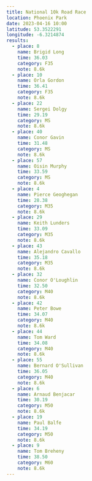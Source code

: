 ```yaml
---
title: National 10k Road Race 
location: Phoenix Park
date: 2023-04-16 10:00
latitude: 53.3522291
longitude: -6.3214874
results:
  - place: 8
    name: Brigid Long
    time: 36.03
    category: F35
    note: 8.6k
  - place: 10
    name: Orla Gordon
    time: 36.41
    category: F35
    note: 8.6k
  - place: 22
    name: Sergei Dolgy
    time: 29.19
    category: MS
    note: 8.6k
  - place: 40
    name: Conor Gavin
    time: 31.48
    category: MS
    note: 8.6k
  - place: 57
    name: Oisin Murphy
    time: 33.59
    category: MS
    note: 8.6k
  - place: 4
    name: Pierce Geoghegan
    time: 28.38
    category: M35
    note: 8.6k
  - place: 29
    name: Keith Lunders
    time: 33.09
    category: M35
    note: 8.6k
  - place: 43
    name: Alejandro Cavallo
    time: 35.18
    category: M35
    note: 8.6k
  - place: 32
    name: Conor O'Loughlin
    time: 32.50
    category: M40
    note: 8.6k
  - place: 42
    name: Peter Bowe
    time: 34.07
    category: M40
    note: 8.6k
  - place: 44
    name: Tom Ward
    time: 34.08
    category: M40
    note: 8.6k
  - place: 55
    name: Bernard O'Sullivan
    time: 36.05
    category: M40
    note: 8.6k
  - place: 6
    name: Arnaud Benjacar
    time: 30.19
    category: M50
    note: 8.6k
  - place: 19
    name: Paul Balfe
    time: 34.19
    category: M50
    note: 8.6k
  - place: 9
    name: Tom Breheny
    time: 38.50
    category: M60
    note: 8.6k
---
```

